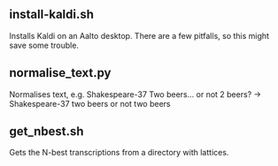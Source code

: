## install-kaldi.sh
Installs Kaldi on an Aalto desktop. There are a few pitfalls, so this might save some trouble. 

## normalise\_text.py
Normalises text, e.g. 
Shakespeare-37 Two beers...  or not 2 beers? 
-> Shakespeare-37 two beers or not two beers

## get\_nbest.sh
Gets the N-best transcriptions from a directory with lattices.
